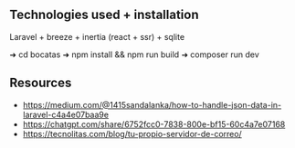 ## Technologies used + installation

Laravel + breeze + inertia (react + ssr) + sqlite

➜ cd bocatas
➜ npm install && npm run build
➜ composer run dev

## Resources

- https://medium.com/@1415sandalanka/how-to-handle-json-data-in-laravel-c4a4e07baa9e
- https://chatgpt.com/share/6752fcc0-7838-800e-bf15-60c4a7e07168
- https://tecnolitas.com/blog/tu-propio-servidor-de-correo/

